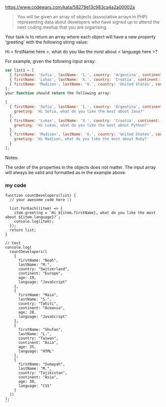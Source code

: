 https://www.codewars.com/kata/58279e13c983ca4a2a00002a

> You will be given an array of objects (associative arrays in PHP) representing data about developers who have signed up to attend the next coding meetup that you are organising.

Your task is to return an array where each object will have a new property 'greeting' with the following string value:

Hi < firstName here >, what do you like the most about < language here >?

For example, given the following input array:
```js
var list1 = [
  { firstName: 'Sofia', lastName: 'I.', country: 'Argentina', continent: 'Americas', age: 35, language: 'Java' },
  { firstName: 'Lukas', lastName: 'X.', country: 'Croatia', continent: 'Europe', age: 35, language: 'Python' },
  { firstName: 'Madison', lastName: 'U.', country: 'United States', continent: 'Americas', age: 32, language: 'Ruby' } 
];
your function should return the following array:

[
  { firstName: 'Sofia', lastName: 'I.', country: 'Argentina', continent: 'Americas', age: 35, language: 'Java',
    greeting: 'Hi Sofia, what do you like the most about Java?'
  },
  { firstName: 'Lukas', lastName: 'X.', country: 'Croatia', continent: 'Europe', age: 35, language: 'Python',
    greeting: 'Hi Lukas, what do you like the most about Python?'
  },
  { firstName: 'Madison', lastName: 'U.', country: 'United States', continent: 'Americas', age: 32, language: 'Ruby',
    greeting: 'Hi Madison, what do you like the most about Ruby?'
  } 
];
```
Notes:

The order of the properties in the objects does not matter.
The input array will always be valid and formatted as in the example above.



### my code
```Js
function countDevelopers(list) {
  // your awesome code here :)

  list.forEach((item) => {
    item.greeting = `Hi ${item.firstName}, what do you like the most about ${item.language}?`;
    console.log(item);
  });
  return list;
}

// test
console.log(
  countDevelopers([
    {
      firstName: "Noah",
      lastName: "M.",
      country: "Switzerland",
      continent: "Europe",
      age: 19,
      language: "JavaScript"
    },
    {
      firstName: "Maia",
      lastName: "S.",
      country: "Tahiti",
      continent: "Oceania",
      age: 28,
      language: "JavaScript"
    },
    {
      firstName: "Shufen",
      lastName: "L.",
      country: "Taiwan",
      continent: "Asia",
      age: 35,
      language: "HTML"
    },
    {
      firstName: "Sumayah",
      lastName: "M.",
      country: "Tajikistan",
      continent: "Asia",
      age: 30,
      language: "CSS"
    }
  ])
);
``
